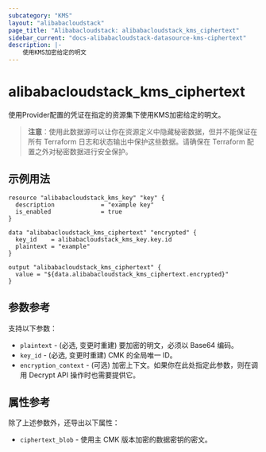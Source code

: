 ```yaml
---
subcategory: "KMS"
layout: "alibabacloudstack"
page_title: "Alibabacloudstack: alibabacloudstack_kms_ciphertext"
sidebar_current: "docs-alibabacloudstack-datasource-kms-ciphertext"
description: |-
    使用KMS加密给定的明文
---
```


# alibabacloudstack_kms_ciphertext

使用Provider配置的凭证在指定的资源集下使用KMS加密给定的明文。

> **注意**：使用此数据源可以让你在资源定义中隐藏秘密数据，但并不能保证在所有 Terraform 日志和状态输出中保护这些数据。请确保在 Terraform 配置之外对秘密数据进行安全保护。

## 示例用法

```
resource "alibabacloudstack_kms_key" "key" {
  description             = "example key"
  is_enabled              = true
}

data "alibabacloudstack_kms_ciphertext" "encrypted" {
  key_id    = alibabacloudstack_kms_key.key.id
  plaintext = "example"
}

output "alibabacloudstack_kms_ciphertext" {
  value = "${data.alibabacloudstack_kms_ciphertext.encrypted}"
}
```

## 参数参考

支持以下参数：

* `plaintext` - (必选, 变更时重建) 要加密的明文，必须以 Base64 编码。
* `key_id` - (必选, 变更时重建) CMK 的全局唯一 ID。
* `encryption_context` - (可选) 加密上下文。如果你在此处指定此参数，则在调用 Decrypt API 操作时也需要提供它。

## 属性参考

除了上述参数外，还导出以下属性：

* `ciphertext_blob` - 使用主 CMK 版本加密的数据密钥的密文。